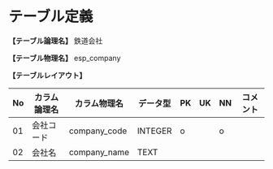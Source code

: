# テーブル定義

**【テーブル論理名】**
鉄道会社

**【テーブル物理名】**
esp_company

**【テーブルレイアウト】**

| No  | カラム論理名        | カラム物理名              | データ型  | PK  | UK  | NN  | コメント     |
| --- | ------------------- | ------------------------  | --------- | --- | --- | --- | ------------ |
| 01  | 会社コード          | company_code              | INTEGER   | o   |     | o   |              |
| 02  | 会社名              | company_name              | TEXT      |     |     |     |              |

